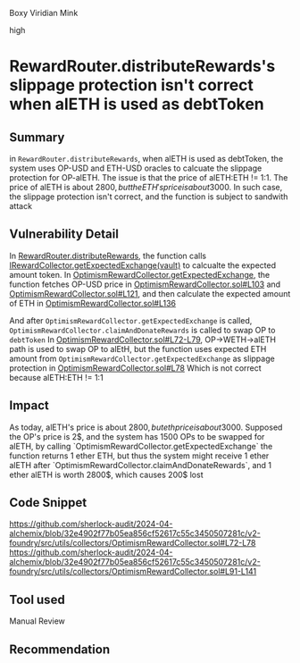 Boxy Viridian Mink

high

# RewardRouter.distributeRewards's slippage protection isn't correct when alETH is used as debtToken

## Summary
in `RewardRouter.distributeRewards`, when alETH is used as debtToken, the system uses OP-USD and ETH-USD oracles to calcuate the slippage protection for OP-alETH. The issue is that the price of alETH:ETH != 1:1. The price of alETH is about 2800$, but the ETH's price is about 3000$. 
In such case, the slippage protection isn't correct, and the function is subject to sandwith attack 

## Vulnerability Detail
In [RewardRouter.distributeRewards](https://github.com/sherlock-audit/2024-04-alchemix/blob/32e4902f77b05ea856cf52617c55c3450507281c/v2-foundry/src/utils/RewardRouter.sol#L35-L55), the function calls [IRewardCollector.getExpectedExchange(vault)](https://github.com/sherlock-audit/2024-04-alchemix/blob/32e4902f77b05ea856cf52617c55c3450507281c/v2-foundry/src/utils/RewardRouter.sol#L55) to calcualte the expected amount token.
In [OptimismRewardCollector.getExpectedExchange](https://github.com/sherlock-audit/2024-04-alchemix/blob/32e4902f77b05ea856cf52617c55c3450507281c/v2-foundry/src/utils/collectors/OptimismRewardCollector.sol#L91-L142), the function fetches OP-USD price in [OptimismRewardCollector.sol#L103](https://github.com/sherlock-audit/2024-04-alchemix/blob/32e4902f77b05ea856cf52617c55c3450507281c/v2-foundry/src/utils/collectors/OptimismRewardCollector.sol#L103) and [OptimismRewardCollector.sol#L121](https://github.com/sherlock-audit/2024-04-alchemix/blob/32e4902f77b05ea856cf52617c55c3450507281c/v2-foundry/src/utils/collectors/OptimismRewardCollector.sol#L121), and then calculate the expected amount of ETH in [OptimismRewardCollector.sol#L136](https://github.com/sherlock-audit/2024-04-alchemix/blob/32e4902f77b05ea856cf52617c55c3450507281c/v2-foundry/src/utils/collectors/OptimismRewardCollector.sol#L136)

And after `OptimismRewardCollector.getExpectedExchange` is called, `OptimismRewardCollector.claimAndDonateRewards` is called to swap OP to `debtToken`
In [OptimismRewardCollector.sol#L72-L79](https://github.com/sherlock-audit/2024-04-alchemix/blob/32e4902f77b05ea856cf52617c55c3450507281c/v2-foundry/src/utils/collectors/OptimismRewardCollector.sol#L72-L79), OP->WETH->alETH path is used to swap OP to alEtH, but the function uses expected ETH amount from `OptimismRewardCollector.getExpectedExchange` as slippage protection in [OptimismRewardCollector.sol#L78](https://github.com/sherlock-audit/2024-04-alchemix/blob/32e4902f77b05ea856cf52617c55c3450507281c/v2-foundry/src/utils/collectors/OptimismRewardCollector.sol#L78)
Which is not correct because  alETH:ETH != 1:1

## Impact
As today, alETH's price is about 2800$, but eth price is about 3000$.
Supposed the OP's price is 2$, and the system has 1500 OPs to be swapped for alETH, by calling `OptimismRewardCollector.getExpectedExchange` the function returns 1 ether ETH, but thus the system might receive 1 ether alETH after `OptimismRewardCollector.claimAndDonateRewards`, and 1 ether alETH is worth 2800$, which causes 200$ lost

## Code Snippet
https://github.com/sherlock-audit/2024-04-alchemix/blob/32e4902f77b05ea856cf52617c55c3450507281c/v2-foundry/src/utils/collectors/OptimismRewardCollector.sol#L72-L78
https://github.com/sherlock-audit/2024-04-alchemix/blob/32e4902f77b05ea856cf52617c55c3450507281c/v2-foundry/src/utils/collectors/OptimismRewardCollector.sol#L91-L141

## Tool used

Manual Review

## Recommendation
